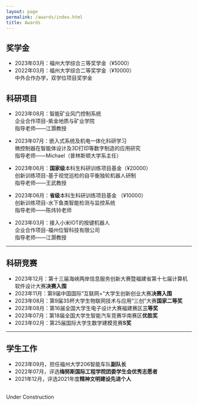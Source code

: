 ```yaml
---
layout: page
permalink: /awards/index.html
title: Awards
---
```


## 奖学金

- 2023年03月：福州大学综合三等奖学金（¥5000）
- 2022年03月：福州大学综合二等奖学金（¥10000）
<br>中外合作办学，双学位项目奖学金

## 科研项目

- 2023年08月：智能矿业风门控制系统
<br>企业合作项目-紫金地质与矿业学院
<br>指导老师——江灏教授

- 2023年07月：嵌入式系统及机电一体化科研学习
<br>微控制器在智能体设计及3D打印等数字制造的应用研究
<br>指导老师——Michael（普林斯顿大学系主任）

- 2023年06月：**国家级**本科生科研训练项目基金（¥20000）
<br>创新训练项目-基于视觉巡检的自平衡独轮机器人研制
<br>指导老师——王武教授

- 2023年06月：**省级**本科生科研训练项目基金  （¥10000）
<br>创新训练项目-水下鱼类智能检测与监控系统
<br>指导老师——陈炜铃老师

- 2023年03月：接入小米IOT的按键机器人
<br>企业合作项目-福州位智科技有限公司
<br>指导老师——江灏教授

---

## 科研竞赛

- 2023年12月：第十三届海峡两岸信息服务创新大赛暨福建省第十七届计算机软件设计大赛**决赛入围**
- 2023年11月：第9届中国国际“互联网+”大学生创新创业大赛**决赛入围**
- 2023年08月：第9届3S杯大学生物联网技术与应用“三创”大赛**国家二等奖**
- 2023年08月：第16届全国大学生电子设计大赛福建赛区**三等奖**
- 2023年07月：第18届全国大学生智能汽车竞赛华南赛区**优胜奖**
- 2023年02月：第25届国际大学生数学建模竞赛**S奖**

---

## 学生工作

- 2023年09月，担任福州大学206智能车队**副队长**
- 2022年07月，评选**梅努斯国际工程学院团委学生会优秀志愿者**
- 2021年12月，评选2021年度**精神文明建设先进个人**

<br>Under Construction


